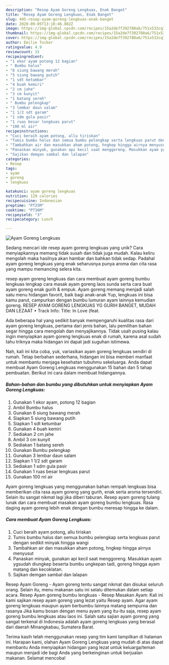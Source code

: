 ```yaml
---
description: "Resep Ayam Goreng Lengkuas, Enak Banget"
title: "Resep Ayam Goreng Lengkuas, Enak Banget"
slug: 495-resep-ayam-goreng-lengkuas-enak-banget
date: 2020-09-05T13:10:46.882Z
image: https://img-global.cpcdn.com/recipes/15a2de7f392780a6/751x532cq70/ayam-goreng-lengkuas-foto-resep-utama.jpg
thumbnail: https://img-global.cpcdn.com/recipes/15a2de7f392780a6/751x532cq70/ayam-goreng-lengkuas-foto-resep-utama.jpg
cover: https://img-global.cpcdn.com/recipes/15a2de7f392780a6/751x532cq70/ayam-goreng-lengkuas-foto-resep-utama.jpg
author: Emilie Tucker
ratingvalue: 4.9
reviewcount: 15
recipeingredient:
- "1 ekor ayam potong 12 bagian"
- " Bumbu halus"
- "6 siung bawang merah"
- "5 siung bawang putih"
- "1 sdt ketumbar"
- "4 buah kemiri"
- "2 cm jahe"
- "3 cm kunyit"
- "1 batang sereh"
- " Bumbu pelengkap"
- "3 lembar daun salam"
- "1 1/2 sdt garam"
- "1 sdm gula pasir"
- "1 ruas besar lengkuas parut"
- "100 ml air"
recipeinstructions:
- "Cuci beraih ayam potong, allu tiriskan"
- "Tumis bumbu halus dan semua bumbu pelengkap serta lengkuas parut dengan sedikit minyak hingga wangi"
- "Tambahkan air dan masukkan aham potong, hngkep hingga airnya menyusut"
- "Panaskan minyak, gunakan api kecil saat menggoreng. Masukkan ayam ygsudah diungkep beserta bumbu ungkepan tadi, goreng hingga ayam matang dan kecoklatan."
- "Sajikan demgan sambal dan lalapan"
categories:
- Resep
tags:
- ayam
- goreng
- lengkuas

katakunci: ayam goreng lengkuas 
nutrition: 129 calories
recipecuisine: Indonesian
preptime: "PT25M"
cooktime: "PT36M"
recipeyield: "3"
recipecategory: Lunch

---
```



![Ayam Goreng Lengkuas](https://img-global.cpcdn.com/recipes/15a2de7f392780a6/751x532cq70/ayam-goreng-lengkuas-foto-resep-utama.jpg)

Sedang mencari ide resep ayam goreng lengkuas yang unik? Cara menyiapkannya memang tidak susah dan tidak juga mudah. Kalau keliru mengolah maka hasilnya akan hambar dan bahkan tidak sedap. Padahal ayam goreng lengkuas yang enak seharusnya punya aroma dan cita rasa yang mampu memancing selera kita.

resep ayam goreng lengkuas dan cara membuat ayam goreng bumbu lengkuas lengkap cara masak ayam goreng laos sunda serta cara buat ayam goreng enak gurih &amp; empuk. Ayam goreng memang menjadi salah satu menu hidangan favorit, baik bagi anak-anak Yup, lengkuas ini bisa kamu parut, campurkan dengan bumbu lumuran ayam lainnya kemudian goreng. RESEP AYAM GORENG LENGKUAS YG GURIH BANGET, MUDAH DAN LEZAAT • Track Info: Title: In Love (feat.

Ada beberapa hal yang sedikit banyak mempengaruhi kualitas rasa dari ayam goreng lengkuas, pertama dari jenis bahan, lalu pemilihan bahan segar hingga cara mengolah dan menyajikannya. Tidak usah pusing kalau ingin menyiapkan ayam goreng lengkuas enak di rumah, karena asal sudah tahu triknya maka hidangan ini dapat jadi suguhan istimewa.


Nah, kali ini kita coba, yuk, variasikan ayam goreng lengkuas sendiri di rumah. Tetap berbahan sederhana, hidangan ini bisa memberi manfaat untuk membantu menjaga kesehatan tubuhmu sekeluarga. Anda dapat membuat Ayam Goreng Lengkuas menggunakan 15 bahan dan 5 tahap pembuatan. Berikut ini cara dalam membuat hidangannya.

<!--inarticleads1-->

##### Bahan-bahan dan bumbu yang dibutuhkan untuk menyiapkan Ayam Goreng Lengkuas:

1. Gunakan 1 ekor ayam, potong 12 bagian
1. Ambil  Bumbu halus
1. Gunakan 6 siung bawang merah
1. Siapkan 5 siung bawang putih
1. Siapkan 1 sdt ketumbar
1. Gunakan 4 buah kemiri
1. Sediakan 2 cm jahe
1. Ambil 3 cm kunyit
1. Sediakan 1 batang sereh
1. Gunakan  Bumbu pelengkap
1. Gunakan 3 lembar daun salam
1. Siapkan 1 1/2 sdt garam
1. Sediakan 1 sdm gula pasir
1. Gunakan 1 ruas besar lengkuas parut
1. Gunakan 100 ml air


Ayam goreng lengkuas yang menggunakan bahan rempah lengkuas bisa memberikan cita rasa ayam goreng yang gurih, enak serta aroma tersendiri. Selain itu sangat nikmat lagi jika diberi taburan. Resep ayam goreng tulang lunak dan cara membuat masakan ayam goreng bumbu lengkuas. Rasa daging ayam goreng lebih enak dengan bumbu meresap hingga ke dalam. 

<!--inarticleads2-->

##### Cara membuat Ayam Goreng Lengkuas:

1. Cuci beraih ayam potong, allu tiriskan
1. Tumis bumbu halus dan semua bumbu pelengkap serta lengkuas parut dengan sedikit minyak hingga wangi
1. Tambahkan air dan masukkan aham potong, hngkep hingga airnya menyusut
1. Panaskan minyak, gunakan api kecil saat menggoreng. Masukkan ayam ygsudah diungkep beserta bumbu ungkepan tadi, goreng hingga ayam matang dan kecoklatan.
1. Sajikan demgan sambal dan lalapan


Resep Ayam Goreng - Ayam goreng tentu sangat nikmat dan disukai seluruh orang. Selain itu, menu makanan satu ini selalu ditemukan dalam setiap acara. Resep Ayam goreng bumbu lengkuas - Resep Masakan Ayam: Kali ini kami sajikan resep ayam goreng yang lezat yaitu Resep ayam. Agar ayam goreng lengkuas maupun ayam berbumbu lainnya matang sempurna dan rasanya Jika kamu bosan dengan menu ayam yang itu-itu saja, resep ayam goreng bumbu lengkuas atau laos ini. Salah satu sajian ayam goreng yang sangat terkenal di Indonesia adalah ayam goreng lengkuas yang berasal dari daerah Minangkabau, Sumatera Barat. 

Terima kasih telah menggunakan resep yang tim kami tampilkan di halaman ini. Harapan kami, olahan Ayam Goreng Lengkuas yang mudah di atas dapat membantu Anda menyiapkan hidangan yang lezat untuk keluarga/teman maupun menjadi ide bagi Anda yang berkeinginan untuk berjualan makanan. Selamat mencoba!
